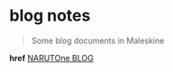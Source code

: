 # blog notes

> Some blog documents in Maleskine

**href** [NARUTOne BLOG](http://www.jianshu.com/u/3bf902a64a29)